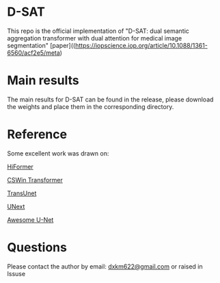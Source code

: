 # D-SAT
This repo is the official implementation of "D-SAT: dual semantic aggregation transformer with dual attention for medical image segmentation" [paper]((https://iopscience.iop.org/article/10.1088/1361-6560/acf2e5/meta)

# Main results
The main results for D-SAT can be found in the release, please download the weights and place them in the corresponding directory.

# Reference
Some excellent work was drawn on:

[HiFormer](https://github.com/amirhossein-kz/HiFormer)

[CSWin Transformer](https://github.com/microsoft/CSWin-Transformer)

[TransUnet](https://github.com/Beckschen/TransUNet)

[UNext](https://github.com/jeya-maria-jose/UNeXt-pytorch)

[Awesome U-Net](https://github.com/NITR098/Awesome-U-Net)

# Questions
Please contact the author by email: dxkm622@gmail.com or raised in Issuse 
